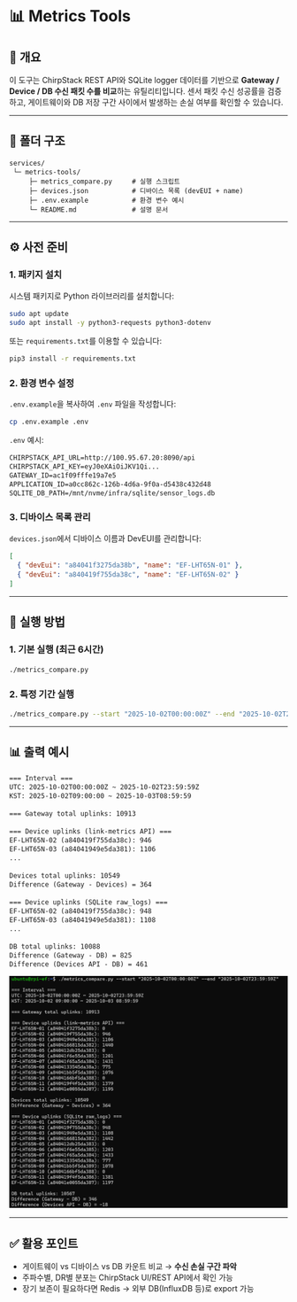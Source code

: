 # 📊 Metrics Tools

## 📌 개요

이 도구는 ChirpStack REST API와 SQLite logger 데이터를 기반으로 **Gateway / Device / DB 수신 패킷 수를 비교**하는 유틸리티입니다.
센서 패킷 수신 성공률을 검증하고, 게이트웨이와 DB 저장 구간 사이에서 발생하는 손실 여부를 확인할 수 있습니다.

---

## 📂 폴더 구조

```
services/
 └─ metrics-tools/
     ├─ metrics_compare.py     # 실행 스크립트
     ├─ devices.json           # 디바이스 목록 (devEUI + name)
     ├─ .env.example           # 환경 변수 예시
     └─ README.md              # 설명 문서
```

---

## ⚙️ 사전 준비

### 1. 패키지 설치

시스템 패키지로 Python 라이브러리를 설치합니다:

```bash
sudo apt update
sudo apt install -y python3-requests python3-dotenv
```

또는 `requirements.txt`를 이용할 수 있습니다:

```bash
pip3 install -r requirements.txt
```

### 2. 환경 변수 설정

`.env.example`을 복사하여 `.env` 파일을 작성합니다:

```bash
cp .env.example .env
```

`.env` 예시:

```env
CHIRPSTACK_API_URL=http://100.95.67.20:8090/api
CHIRPSTACK_API_KEY=eyJ0eXAiOiJKV1Qi...
GATEWAY_ID=ac1f09fffe19a7e5
APPLICATION_ID=a0cc862c-126b-4d6a-9f0a-d5438c432d48
SQLITE_DB_PATH=/mnt/nvme/infra/sqlite/sensor_logs.db
```

### 3. 디바이스 목록 관리

`devices.json`에서 디바이스 이름과 DevEUI를 관리합니다:

```json
[
  { "devEui": "a84041f3275da38b", "name": "EF-LHT65N-01" },
  { "devEui": "a840419f755da38c", "name": "EF-LHT65N-02" }
]
```

---

## 🚀 실행 방법

### 1. 기본 실행 (최근 6시간)

```bash
./metrics_compare.py
```

### 2. 특정 기간 실행

```bash
./metrics_compare.py --start "2025-10-02T00:00:00Z" --end "2025-10-02T23:59:59Z"
```

---

## 📊 출력 예시

```
=== Interval ===
UTC: 2025-10-02T00:00:00Z ~ 2025-10-02T23:59:59Z
KST: 2025-10-02T09:00:00 ~ 2025-10-03T08:59:59

=== Gateway total uplinks: 10913

=== Device uplinks (link-metrics API) ===
EF-LHT65N-02 (a840419f755da38c): 946
EF-LHT65N-03 (a84041949e5da381): 1106
...

Devices total uplinks: 10549
Difference (Gateway - Devices) = 364

=== Device uplinks (SQLite raw_logs) ===
EF-LHT65N-02 (a840419f755da38c): 948
EF-LHT65N-03 (a84041949e5da381): 1108
...

DB total uplinks: 10088
Difference (Gateway - DB) = 825
Difference (Devices API - DB) = 461
```
![metrics_compare_ex](images/image.png)

---

## ✅ 활용 포인트

* 게이트웨이 vs 디바이스 vs DB 카운트 비교 → **수신 손실 구간 파악**
* 주파수별, DR별 분포는 ChirpStack UI/REST API에서 확인 가능
* 장기 보존이 필요하다면 Redis → 외부 DB(InfluxDB 등)로 export 가능
